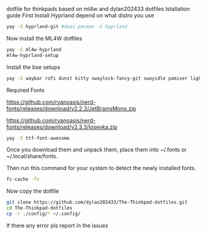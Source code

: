 dotfile for thinkpads based on ml4w and dylan202433 dotfiles
Istallation guide 
First Install Hyprland depend on what distro you use
```zsh
yay -S hyprland-git #doas pacman -S hyprland
```
Now install the ML4W dotfiles
```zsh
yay -S ml4w-hyprland
ml4w-hyprland-setup
```
Install the bse setups
```zsh
yay -S waybar rofi dunst kitty swaylock-fancy-git swayidle pamixer light brillo cmake meson cpio pkg-config waypaper hyprpolkitagent && sudo pacman -S python python-pip waybar cliphist swww power-profiles-daemon
```
Required Fonts

https://github.com/ryanoasis/nerd-fonts/releases/download/v2.2.2/JetBrainsMono.zip

https://github.com/ryanoasis/nerd-fonts/releases/download/v2.3.3/Iosevka.zip
```zsh
yay -S ttf-font-awesome
```
Once you download them and unpack them, place them into ~/.fonts or ~/.local/share/fonts.

Then run this command for your system to detect the newly installed fonts.
```zsh
fc-cache -fv
```
Now copy the dotfile
```zsh
git clone https://github.com/dylan202433/The-Thinkpad-dotfiles.git
cd The-Thinkpad-dotfiles
cp -r ./config/* ~/.config/
```
If there any error pls report in the issues
